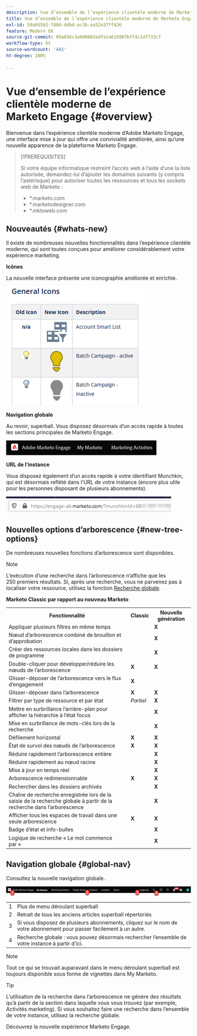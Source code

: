 ```yaml
---
description: Vue d’ensemble de l’expérience clientèle moderne de Marketo Engage - Documents Marketo - Documentation du produit
title: Vue d’ensemble de l’expérience clientèle moderne de Marketo Engage
exl-id: 50ab55b2-f40d-4dbd-ac3b-aa52e37ff426
feature: Modern UX
source-git-commit: 09a656c3a0d0002edfa1a61b987bff4c1dff33cf
workflow-type: ht
source-wordcount: '441'
ht-degree: 100%

---
```


# Vue d’ensemble de l’expérience clientèle moderne de Marketo Engage {#overview}

Bienvenue dans l’expérience clientèle moderne d’Adobe Marketo Engage, une interface mise à jour qui offre une convivialité améliorée, ainsi qu’une nouvelle apparence de la plateforme Marketo Engage.

>[!PREREQUISITES]
>
>Si votre équipe informatique restreint l’accès web à l’aide d’une la liste autorisée, demandez-lui d’ajouter les domaines suivants (y compris l’astérisque) pour autoriser toutes les ressources et tous les sockets web de Marketo :
>
>* *.marketo.com
>* *.marketodesigner.com
>* *.mktoweb.com

## Nouveautés {#whats-new}

Il existe de nombreuses nouvelles fonctionnalités dans l’expérience clientèle moderne, qui sont toutes conçues pour améliorer considérablement votre expérience marketing.

**Icônes**

La nouvelle interface présente une iconographie améliorée et enrichie.

![](assets/overview-2.png)

**Navigation globale**

Au revoir, superball. Vous disposez désormais d’un accès rapide à toutes les sections principales de Marketo Engage.

![](assets/overview-5.png)

**URL de l’instance**

Vous disposez également d’un accès rapide à votre identifiant Munchkin, qui est désormais reflété dans l’URL de votre instance (encore plus utile pour les personnes disposant de plusieurs abonnements).

![](assets/overview-6.png)

## Nouvelles options d’arborescence {#new-tree-options}

De nombreuses nouvelles fonctions d’arborescence sont disponibles.

>[!NOTE]
>
>L’exécution d’une recherche dans l’arborescence n’affiche que les 250 premiers résultats. Si, après une recherche, vous ne parvenez pas à localiser votre ressource, utilisez la fonction [Recherche globale](/help/marketo/product-docs/marketo-engage-modern-ux/using-the-global-search.md).

**Marketo Classic par rapport au nouveau Marketo**

<table>
 <tbody>
  <tr>
   <th>Fonctionnalité</th>
   <th>Classic</th>
   <th>Nouvelle génération</th>
  </tr>
  <tr>
   <td>Appliquer plusieurs filtres en même temps</td>
   <td></td>
   <td><strong>X</strong></td>
  </tr>
  <tr>
   <td>Nœud d’arborescence combiné de brouillon et d’approbation</td>
   <td></td>
   <td><strong>X</strong></td>
  </tr>
  <tr>
   <td>Créer des ressources locales dans les dossiers de programme</td>
   <td></td>
   <td><strong>X</strong></td>
  </tr>
  <tr>
   <td>Double-cliquer pour développer/réduire les nœuds de l’arborescence</td>
   <td><strong>X</strong></td>
   <td><strong>X</strong></td>
  </tr>
  <tr>
   <td>Glisser-déposer de l’arborescence vers le flux d’engagement</td>
   <td><strong>X</strong></td>
   <td></td>
  </tr>
  <tr>
   <td>Glisser-déposer dans l’arborescence</td>
   <td><strong>X</strong></td>
   <td><strong>X</strong></td>
  </tr>
  <tr>
   <td>Filtrer par type de ressource et par état</td>
   <td><i>Partiel</i></td>
   <td><strong>X</strong></td>
  </tr>
  <tr>
   <td>Mettre en surbrillance l’arrière-plan pour afficher la hiérarchie à l’état focus</td>
   <td></td>
   <td><strong>X</strong></td>
  </tr>
  <tr>
   <td>Mise en surbrillance de mots-clés lors de la recherche</td>
   <td></td>
   <td><strong>X</strong></td>
  </tr>
  <tr>
   <td>Défilement horizontal</td>
   <td><strong>X</strong></td>
   <td><strong>X</strong></td>
  </tr>
  <tr>
   <td>État de survol des nœuds de l’arborescence</td>
   <td><strong>X</strong></td>
   <td><strong>X</strong></td>
  </tr>
  <tr>
   <td>Réduire rapidement l’arborescence entière</td>
   <td></td>
   <td><strong>X</strong></td>
  </tr>
  <tr>
   <td>Réduire rapidement au nœud racine</td>
   <td></td>
   <td><strong>X</strong></td>
  </tr>
  <tr>
   <td>Mise à jour en temps réel</td>
   <td></td>
   <td><strong>X</strong></td>
  </tr>
  <tr>
   <td>Arborescence redimensionnable</td>
   <td><strong>X</strong></td>
   <td><strong>X</strong></td>
  </tr>
  <tr>
   <td>Rechercher dans les dossiers archivés</td>
   <td></td>
   <td><strong>X</strong></td>
  </tr>
  <tr>
   <td>Chaîne de recherche enregistrée lors de la saisie de la recherche globale à partir de la recherche dans l’arborescence</td>
   <td></td>
   <td><strong>X</strong></td>
  </tr>
  <tr>
   <td>Afficher tous les espaces de travail dans une seule arborescence</td>
   <td><strong>X</strong></td>
   <td><strong>X</strong></td>
  </tr>
  <tr>
   <td>Badge d’état et info-bulles</td>
   <td></td>
   <td><strong>X</strong></td>
  </tr>
  <tr>
   <td>Logique de recherche « Le mot commence par »</td>
   <td></td>
   <td><strong>X</strong></td>
  </tr>
 </tbody>
</table>

## Navigation globale {#global-nav}

Consultez la nouvelle navigation globale.

![](assets/overview-7.png)

<table>
 <tbody>
  <tr>
   <td>1</td>
   <td>Plus de menu déroulant superball</td>
  </tr>
  <tr>
   <td>2</td>
   <td>Retrait de tous les anciens articles superball répertoriés</td>
  </tr>
  <tr>
  <tr>
   <td>3</td>
   <td>Si vous disposez de plusieurs abonnements, cliquez sur le nom de votre abonnement pour passer facilement à un autre.</td>
  </tr>
  <tr>
   <td>4</td>
   <td>Recherche globale : vous pouvez désormais rechercher l’ensemble de votre instance à partir d’ici.</td>
  </tr>
 </tbody>
</table>

>[!NOTE]
>
>Tout ce qui se trouvait auparavant dans le menu déroulant superball est toujours disponible sous forme de vignettes dans My Marketo.

>[!TIP]
>
>L’utilisation de la recherche dans l’arborescence ne génère des résultats qu’à partir de la section dans laquelle vous vous trouvez (par exemple, Activités marketing). Si vous souhaitez faire une recherche dans l’ensemble de votre instance, utilisez la recherche globale.

Découvrez la nouvelle expérience Marketo Engage.
